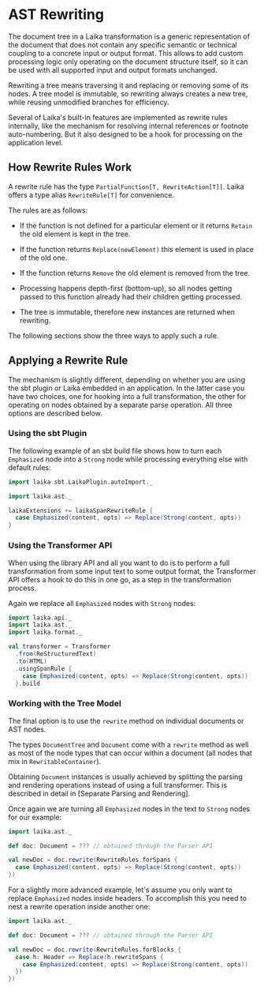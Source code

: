 
AST Rewriting
=============

The document tree in a Laika transformation is a generic representation of the document 
that does not contain any specific semantic or technical coupling to a concrete input or output format. 
This allows to add custom processing logic only operating on the document structure itself, 
so it can be used with all supported input and output formats unchanged.

Rewriting a tree means traversing it and replacing or removing some of its nodes.
A tree model is immutable, so rewriting always creates a new tree, 
while reusing unmodified branches for efficiency.

Several of Laika's built-in features are implemented as rewrite rules internally,
like the mechanism for resolving internal references or footnote auto-numbering.
But it also designed to be a hook for processing on the application level.


How Rewrite Rules Work
----------------------

A rewrite rule has the type `PartialFunction[T, RewriteAction[T]]`. 
Laika offers a type alias `RewriteRule[T]` for convenience.

The rules are as follows:

* If the function is not defined for a particular element or it returns `Retain` the old element is kept in the tree.

* If the function returns `Replace(newElement)` this element is used in place of the old one.

* If the function returns `Remove` the old element is removed from the tree.

* Processing happens depth-first (bottom-up), 
  so all nodes getting passed to this function already had their children getting processed.

* The tree is immutable, therefore new instances are returned when rewriting.
  
The following sections show the three ways to apply such a rule.


Applying a Rewrite Rule
-----------------------

The mechanism is slightly different, depending on whether you are using the sbt
plugin or Laika embedded in an application. In the latter case you have two
choices, one for hooking into a full transformation, the other for operating
on nodes obtained by a separate parse operation. All three options are described below.


### Using the sbt Plugin

The following example of an sbt build file shows how to turn each `Emphasized` node
into a `Strong` node while processing everything else with default rules:

```scala mdoc:invisible
import laika.sbt.LaikaPlugin.autoImport._
```

```scala mdoc:compile-only
import laika.ast._

laikaExtensions += laikaSpanRewriteRule { 
  case Emphasized(content, opts) => Replace(Strong(content, opts))
}
```


### Using the Transformer API

When using the library API and all you want to do is to perform a full transformation 
from some input text to some output format, 
the Transformer API offers a hook to do this in one go, as a step in the transformation process.

Again we replace all `Emphasized` nodes with `Strong` nodes:

```scala mdoc:silent
import laika.api._
import laika.ast._
import laika.format._

val transformer = Transformer
  .from(ReStructuredText)
  .to(HTML)
  .usingSpanRule {
    case Emphasized(content, opts) => Replace(Strong(content, opts))
  }.build
```


### Working with the Tree Model

The final option is to use the `rewrite` method on individual documents or AST nodes.

The types `DocumentTree` and `Document` come with a `rewrite` method as well as most of the node types 
that can occur within a document (all nodes that mix in `RewritableContainer`).

Obtaining `Document` instances is usually achieved by splitting the parsing and rendering operations
instead of using a full transformer. This is described in detail in [Separate Parsing and Rendering].

Once again we are turning all `Emphasized` nodes in the text to `Strong` nodes for our example:

```scala mdoc:compile-only
import laika.ast._

def doc: Document = ??? // obtained through the Parser API

val newDoc = doc.rewrite(RewriteRules.forSpans {
  case Emphasized(content, opts) => Replace(Strong(content, opts))
})
```

For a slightly more advanced example, let's assume you only want to replace `Emphasized` nodes inside headers. 
To accomplish this you need to nest a rewrite operation inside another one:

```scala mdoc:compile-only
import laika.ast._

def doc: Document = ??? // obtained through the Parser API

val newDoc = doc.rewrite(RewriteRules.forBlocks {
  case h: Header => Replace(h.rewriteSpans {
    case Emphasized(content, opts) => Replace(Strong(content, opts))
  })
})
```
